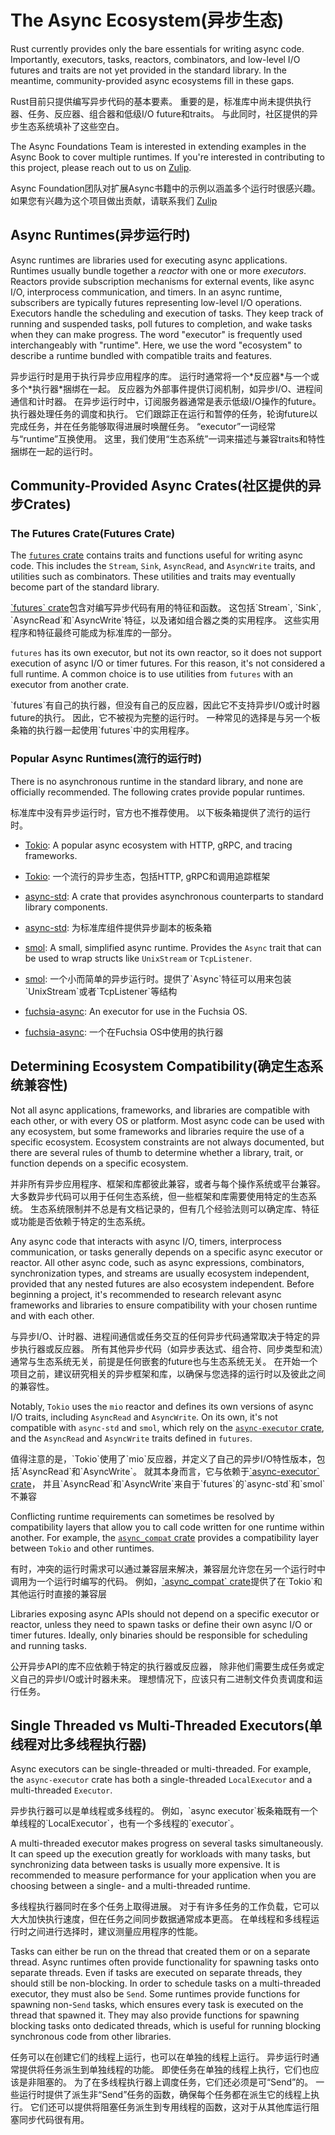 # The Async Ecosystem(异步生态)
Rust currently provides only the bare essentials for writing async code.
Importantly, executors, tasks, reactors, combinators, and low-level I/O futures and traits
are not yet provided in the standard library. In the meantime,
community-provided async ecosystems fill in these gaps.

<p class="cn">
Rust目前只提供编写异步代码的基本要素。
重要的是，标准库中尚未提供执行器、任务、反应器、组合器和低级I/O future和traits。
与此同时，社区提供的异步生态系统填补了这些空白。
</p>

The Async Foundations Team is interested in extending examples in the Async Book to cover multiple runtimes.
If you're interested in contributing to this project, please reach out to us on
[Zulip](https://rust-lang.zulipchat.com/#narrow/stream/201246-wg-async-foundations.2Fbook).

<p class="cn">
Async Foundation团队对扩展Async书籍中的示例以涵盖多个运行时很感兴趣。
如果您有兴趣为这个项目做出贡献，请联系我们
<a href="https://rust-lang.zulipchat.com/#narrow/stream/201246-wg-async-foundations.2Fbook">Zulip</a>
</p>

## Async Runtimes(异步运行时)
Async runtimes are libraries used for executing async applications.
Runtimes usually bundle together a *reactor* with one or more *executors*.
Reactors provide subscription mechanisms for external events, like async I/O, interprocess communication, and timers.
In an async runtime, subscribers are typically futures representing low-level I/O operations.
Executors handle the scheduling and execution of tasks.
They keep track of running and suspended tasks, poll futures to completion, and wake tasks when they can make progress.
The word "executor" is frequently used interchangeably with "runtime".
Here, we use the word "ecosystem" to describe a runtime bundled with compatible traits and features.

<p class="cn">
异步运行时是用于执行异步应用程序的库。
运行时通常将一个*反应器*与一个或多个*执行器*捆绑在一起。
反应器为外部事件提供订阅机制，如异步I/O、进程间通信和计时器。
在异步运行时中，订阅服务器通常是表示低级I/O操作的future。
执行器处理任务的调度和执行。
它们跟踪正在运行和暂停的任务，轮询future以完成任务，并在任务能够取得进展时唤醒任务。
“executor”一词经常与“runtime”互换使用。
这里，我们使用“生态系统”一词来描述与兼容traits和特性捆绑在一起的运行时。
</p>

## Community-Provided Async Crates(社区提供的异步Crates)

### The Futures Crate(Futures Crate)
The [`futures` crate](https://docs.rs/futures/) contains traits and functions useful for writing async code.
This includes the `Stream`, `Sink`, `AsyncRead`, and `AsyncWrite` traits, and utilities such as combinators.
These utilities and traits may eventually become part of the standard library.

<p class="cn">
<a href="https://docs.rs/futures/">`futures` crate</a>包含对编写异步代码有用的特征和函数。
这包括`Stream`, `Sink`, `AsyncRead`和`AsyncWrite`特征，以及诸如组合器之类的实用程序。
这些实用程序和特征最终可能成为标准库的一部分。
</p>

`futures` has its own executor, but not its own reactor, so it does not support execution of async I/O or timer futures.
For this reason, it's not considered a full runtime.
A common choice is to use utilities from `futures` with an executor from another crate.

<p class="cn">
`futures`有自己的执行器，但没有自己的反应器，因此它不支持异步I/O或计时器future的执行。
因此，它不被视为完整的运行时。
一种常见的选择是与另一个板条箱的执行器一起使用`futures`中的实用程序。
</p>

### Popular Async Runtimes(流行的运行时)
There is no asynchronous runtime in the standard library, and none are officially recommended.
The following crates provide popular runtimes.

<p class="cn">
标准库中没有异步运行时，官方也不推荐使用。
以下板条箱提供了流行的运行时。
</p>

- [Tokio](https://docs.rs/tokio/): A popular async ecosystem with HTTP, gRPC, and tracing frameworks.
- <p class="cn"><a href="https://docs.rs/tokio/">Tokio</a>: 一个流行的异步生态，包括HTTP, gRPC和调用追踪框架</p>
- [async-std](https://docs.rs/async-std/): A crate that provides asynchronous counterparts to standard library components.
- <p class="cn"><a href="https://docs.rs/async-std/">async-std</a>: 为标准库组件提供异步副本的板条箱</p>
- [smol](https://docs.rs/smol/): A small, simplified async runtime.
Provides the `Async` trait that can be used to wrap structs like `UnixStream` or `TcpListener`.
- <p class="cn"><a href="https://docs.rs/smol/">smol</a>: 一个小而简单的异步运行时。提供了`Async`特征可以用来包装`UnixStream`或者`TcpListener`等结构</p>
- [fuchsia-async](https://www.baidu.com/):
An executor for use in the Fuchsia OS.
- <p class="cn"><a href="https://www.baidu.com/">fuchsia-async</a>: 一个在Fuchsia OS中使用的执行器</p>

## Determining Ecosystem Compatibility(确定生态系统兼容性)
Not all async applications, frameworks, and libraries are compatible with each other, or with every OS or platform.
Most async code can be used with any ecosystem, but some frameworks and libraries require the use of a specific ecosystem.
Ecosystem constraints are not always documented, but there are several rules of thumb to determine
whether a library, trait, or function depends on a specific ecosystem.

<p class="cn">
并非所有异步应用程序、框架和库都彼此兼容，或者与每个操作系统或平台兼容。
大多数异步代码可以用于任何生态系统，但一些框架和库需要使用特定的生态系统。
生态系统限制并不总是有文档记录的，但有几个经验法则可以确定库、特征或功能是否依赖于特定的生态系统。
</p>

Any async code that interacts with async I/O, timers, interprocess communication, or tasks
generally depends on a specific async executor or reactor.
All other async code, such as async expressions, combinators, synchronization types, and streams
are usually ecosystem independent, provided that any nested futures are also ecosystem independent.
Before beginning a project, it's recommended to research relevant async frameworks and libraries to ensure
compatibility with your chosen runtime and with each other.

<p class="cn">
与异步I/O、计时器、进程间通信或任务交互的任何异步代码通常取决于特定的异步执行器或反应器。
所有其他异步代码（如异步表达式、组合符、同步类型和流）通常与生态系统无关，前提是任何嵌套的future也与生态系统无关。
在开始一个项目之前，建议研究相关的异步框架和库，以确保与您选择的运行时以及彼此之间的兼容性。
</p>

Notably, `Tokio` uses the `mio` reactor and defines its own versions of async I/O traits,
including `AsyncRead` and `AsyncWrite`.
On its own, it's not compatible with `async-std` and `smol`,
which rely on the [`async-executor` crate](https://docs.rs/async-executor), and the `AsyncRead` and `AsyncWrite`
traits defined in `futures`.

<p class="cn">
值得注意的是，`Tokio`使用了`mio`反应器，并定义了自己的异步I/O特性版本，包括`AsyncRead`和`AsyncWrite`。
就其本身而言，它与依赖于<a href="https://docs.rs/async-executor">`async-executor` crate</a>，
并且`AsyncRead`和`AsyncWrite`来自于`futures`的`async-std`和`smol`不兼容
</p>

Conflicting runtime requirements can sometimes be resolved by compatibility layers
that allow you to call code written for one runtime within another.
For example, the [`async_compat` crate](https://docs.rs/async_compat) provides a compatibility layer between
`Tokio` and other runtimes.

<p class="cn">
有时，冲突的运行时需求可以通过兼容层来解决，兼容层允许您在另一个运行时中调用为一个运行时编写的代码。
例如，<a href="https://docs.rs/async_compat">`async_compat` crate</a>提供了在`Tokio`和其他运行时直接的兼容层
</p>

Libraries exposing async APIs should not depend on a specific executor or reactor,
unless they need to spawn tasks or define their own async I/O or timer futures.
Ideally, only binaries should be responsible for scheduling and running tasks.

<p class="cn">
公开异步API的库不应依赖于特定的执行器或反应器，
除非他们需要生成任务或定义自己的异步I/O或计时器未来。
理想情况下，应该只有二进制文件负责调度和运行任务。
</p>

## Single Threaded vs Multi-Threaded Executors(单线程对比多线程执行器)
Async executors can be single-threaded or multi-threaded.
For example, the `async-executor` crate has both a single-threaded `LocalExecutor` and a multi-threaded `Executor`.

<p class="cn">
异步执行器可以是单线程或多线程的。
例如，`async executor`板条箱既有一个单线程的`LocalExecutor`，也有一个多线程的`executor`。
</p>

A multi-threaded executor makes progress on several tasks simultaneously.
It can speed up the execution greatly for workloads with many tasks,
but synchronizing data between tasks is usually more expensive.
It is recommended to measure performance for your application
when you are choosing between a single- and a multi-threaded runtime.

<p class="cn">
多线程执行器同时在多个任务上取得进展。
对于有许多任务的工作负载，它可以大大加快执行速度，但在任务之间同步数据通常成本更高。
在单线程和多线程运行时之间进行选择时，建议测量应用程序的性能。
</p>

Tasks can either be run on the thread that created them or on a separate thread.
Async runtimes often provide functionality for spawning tasks onto separate threads.
Even if tasks are executed on separate threads, they should still be non-blocking.
In order to schedule tasks on a multi-threaded executor, they must also be `Send`.
Some runtimes provide functions for spawning non-`Send` tasks,
which ensures every task is executed on the thread that spawned it.
They may also provide functions for spawning blocking tasks onto dedicated threads,
which is useful for running blocking synchronous code from other libraries.

<p class="cn">
任务可以在创建它们的线程上运行，也可以在单独的线程上运行。
异步运行时通常提供将任务派生到单独线程的功能。
即使任务在单独的线程上执行，它们也应该是非阻塞的。
为了在多线程执行器上调度任务，它们还必须是可“Send”的。
一些运行时提供了派生非“Send”任务的函数，确保每个任务都在派生它的线程上执行。
它们还可以提供将阻塞任务派生到专用线程的函数，这对于从其他库运行阻塞同步代码很有用。
</p>

